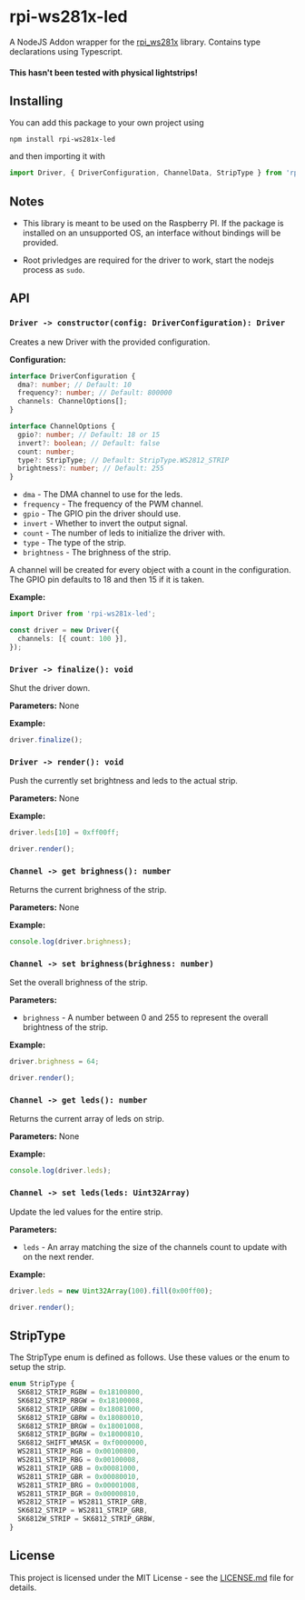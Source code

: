 # rpi-ws281x-led

A NodeJS Addon wrapper for the [rpi_ws281x](https://github.com/jgarff/rpi_ws281x) library. Contains type declarations using Typescript.

#### **This hasn't been tested with physical lightstrips!**

## Installing

You can add this package to your own project using

```
npm install rpi-ws281x-led
```

and then importing it with

```typescript
import Driver, { DriverConfiguration, ChannelData, StripType } from 'rpi-ws281x-led';
```

## Notes

- This library is meant to be used on the Raspberry PI. If the package is installed on an unsupported OS, an interface without bindings will be provided.

- Root privledges are required for the driver to work, start the nodejs process as `sudo`.

## API

### `Driver -> constructor(config: DriverConfiguration): Driver`

Creates a new Driver with the provided configuration.

**Configuration:**

```typescript
interface DriverConfiguration {
  dma?: number; // Default: 10
  frequency?: number; // Default: 800000
  channels: ChannelOptions[];
}

interface ChannelOptions {
  gpio?: number; // Default: 18 or 15
  invert?: boolean; // Default: false
  count: number;
  type?: StripType; // Default: StripType.WS2812_STRIP
  brightness?: number; // Default: 255
}
```

- `dma` - The DMA channel to use for the leds.
- `frequency` - The frequency of the PWM channel.
- `gpio` - The GPIO pin the driver should use.
- `invert` - Whether to invert the output signal.
- `count` - The number of leds to initialize the driver with.
- `type` - The type of the strip.
- `brightness` - The brighness of the strip.

A channel will be created for every object with a count in the configuration. The GPIO pin defaults to 18 and then 15 if it is taken.

**Example:**

```typescript
import Driver from 'rpi-ws281x-led';

const driver = new Driver({
  channels: [{ count: 100 }],
});
```

### `Driver -> finalize(): void`

Shut the driver down.

**Parameters:** None

**Example:**

```typescript
driver.finalize();
```

### `Driver -> render(): void`

Push the currently set brightness and leds to the actual strip.

**Parameters:** None

**Example:**

```typescript
driver.leds[10] = 0xff00ff;

driver.render();
```

### `Channel -> get brighness(): number`

Returns the current brighness of the strip.

**Parameters:** None

**Example:**

```typescript
console.log(driver.brighness);
```

### `Channel -> set brighness(brighness: number)`

Set the overall brighness of the strip.

**Parameters:**

- `brighness` - A number between 0 and 255 to represent the overall brightness of the strip.

**Example:**

```typescript
driver.brighness = 64;

driver.render();
```

### `Channel -> get leds(): number`

Returns the current array of leds on strip.

**Parameters:** None

**Example:**

```typescript
console.log(driver.leds);
```

### `Channel -> set leds(leds: Uint32Array)`

Update the led values for the entire strip.

**Parameters:**

- `leds` - An array matching the size of the channels count to update with on the next render.

**Example:**

```typescript
driver.leds = new Uint32Array(100).fill(0x00ff00);

driver.render();
```

## StripType

The StripType enum is defined as follows. Use these values or the enum to setup the strip.

```typescript
enum StripType {
  SK6812_STRIP_RGBW = 0x18100800,
  SK6812_STRIP_RBGW = 0x18100008,
  SK6812_STRIP_GRBW = 0x18081000,
  SK6812_STRIP_GBRW = 0x18080010,
  SK6812_STRIP_BRGW = 0x18001008,
  SK6812_STRIP_BGRW = 0x18000810,
  SK6812_SHIFT_WMASK = 0xf0000000,
  WS2811_STRIP_RGB = 0x00100800,
  WS2811_STRIP_RBG = 0x00100008,
  WS2811_STRIP_GRB = 0x00081000,
  WS2811_STRIP_GBR = 0x00080010,
  WS2811_STRIP_BRG = 0x00001008,
  WS2811_STRIP_BGR = 0x00000810,
  WS2812_STRIP = WS2811_STRIP_GRB,
  SK6812_STRIP = WS2811_STRIP_GRB,
  SK6812W_STRIP = SK6812_STRIP_GRBW,
}
```

## License

This project is licensed under the MIT License - see the [LICENSE.md](LICENSE.md) file for details.
